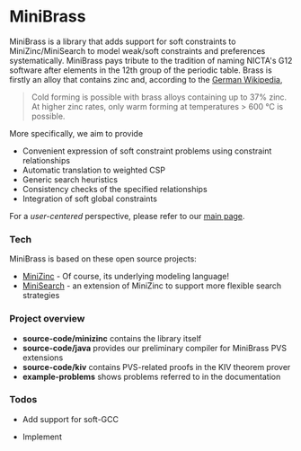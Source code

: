 # MiniBrass

MiniBrass is a library that adds support for soft constraints to MiniZinc/MiniSearch to model weak/soft constraints and preferences systematically. 
MiniBrass pays tribute to the tradition of naming NICTA's G12 software after elements in the 12th group of the periodic table. Brass is firstly an alloy that contains zinc and, according to the [German Wikipedia](https://de.wikipedia.org/wiki/Messing), 
> Cold forming is possible with brass alloys containing up to 37% zinc. At higher zinc rates, only warm forming at temperatures > 600 °C is possible.

More specifically, we aim to provide
- Convenient expression of soft constraint problems using constraint relationships
- Automatic translation to weighted CSP
- Generic search heuristics
- Consistency checks of the specified relationships
- Integration of soft global constraints

For a *user-centered* perspective, please refer to our [main page](http://isse-augsburg.github.io/constraint-relationships/).

### Tech

MiniBrass is based on these open source projects:

* [MiniZinc] - Of course, its underlying modeling language!
* [MiniSearch] - an extension of MiniZinc to support more flexible search strategies

### Project overview
* **source-code/minizinc** contains the library itself
* **source-code/java** provides our preliminary compiler for MiniBrass PVS extensions
* **source-code/kiv** contains PVS-related proofs in the KIV theorem prover
* **example-problems** shows problems referred to in the documentation

### Todos

 - Add support for soft-GCC 
 - Implement 

   [MiniZinc]: <http://www.minizinc.org/>
   [MiniSearch]: <http://www.minizinc.org/minisearch/>
 

